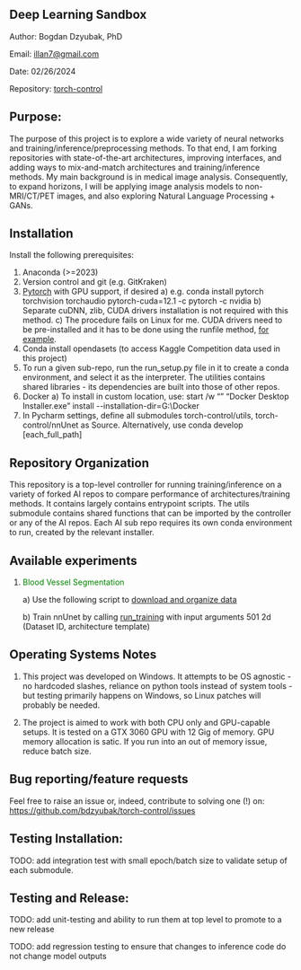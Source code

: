 ## Deep Learning Sandbox 

Author: Bogdan Dzyubak, PhD

Email: illan7@gmail.com

Date: 02/26/2024

Repository: [torch-control](https://github.com/bdzyubak/torch-control)


## Purpose:

The purpose of this project is to explore a wide variety of neural networks and training/inference/preprocessing 
methods. To that end, I am forking repositories with state-of-the-art architectures, improving 
interfaces, and adding ways to mix-and-match architectures and training/inference methods. My main background is in 
medical image analysis. Consequently, to expand horizons, I will be applying image analysis models to non-MRI/CT/PET 
images, and also exploring Natural Language Processing + GANs.


## Installation
Install the following prerequisites:
1) Anaconda (>=2023) 
2) Version control and git (e.g. GitKraken)
3) [Pytorch](https://pytorch.org/get-started/locally/) with GPU support, if desired
   a) e.g. conda install pytorch torchvision torchaudio pytorch-cuda=12.1 -c pytorch -c nvidia
   b) Separate cuDNN, zlib, CUDA drivers installation is not required with this method.
   c) The procedure fails on Linux for me. CUDA drivers need to be pre-installed and it has to be done using the 
      runfile method, [for example](https://developer.nvidia.com/cuda-downloads?target_os=Linux&target_arch=x86_64&Distribution=Ubuntu&target_version=22.04&target_type=runfile_local).
4) Conda install opendasets (to access Kaggle Competition data used in this project)
5) To run a given sub-repo, run the run_setup.py file in it to create a conda environment, and select it as the 
interpreter. The utilities contains shared libraries - its dependencies are built into those of other repos.  
6) Docker 
   a) To install in custom location, use: start /w “” “Docker Desktop Installer.exe” install --installation-dir=G:\Docker
7) In Pycharm settings, define all submodules torch-control/utils, torch-control/nnUnet as Source. Alternatively, use 
   conda develop [each_full_path]

## Repository Organization 

This repository is a top-level controller for running training/inference on a variety of forked AI repos to compare 
performance of architectures/training methods. It contains largely contains entrypoint scripts. The utils submodule 
contains shared functions that can be imported by the controller or any of the AI repos. Each AI sub repo requires its 
own conda environment to run, created by the relevant installer.

## Available experiments 

1) <span style="color:green"> Blood Vessel Segmentation </span> 
   
   a) Use the following script to [download and organize data](projects/kaggle_blood_vessel_segmentation/organize_nnunet.py)
   
   b) Train nnUnet by calling [run_training](nnUNet/run_training.py) with input arguments 501 2d (Dataset ID, architecture 
      template)

## Operating Systems Notes 

1) This project was developed on Windows. It attempts to be OS agnostic - no hardcoded slashes, reliance on 
  python tools instead of system tools - but testing primarily happens on Windows, so Linux patches will probably be 
  needed. 

2) The project is aimed to work with both CPU only and GPU-capable setups. It is tested on a GTX 3060 GPU with 12 Gig 
  of memory. GPU memory allocation is satic. If you run into an out of memory issue, reduce batch size. 

## Bug reporting/feature requests

Feel free to raise an issue or, indeed, contribute to solving one (!) on: https://github.com/bdzyubak/torch-control/issues

## Testing Installation: 

TODO: add integration test with small epoch/batch size to validate setup of each submodule. 

## Testing and Release: 

TODO: add unit-testing and ability to run them at top level to promote to a new release

TODO: add regression testing to ensure that changes to inference code do not change model outputs
